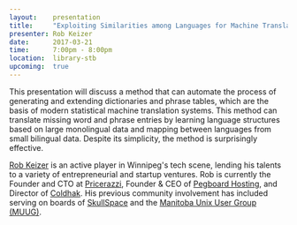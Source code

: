 ```yaml
---
layout:    presentation
title:     "Exploiting Similarities among Languages for Machine Translation"
presenter: Rob Keizer
date:      2017-03-21
time:      7:00pm - 8:00pm
location:  library-stb
upcoming:  true
---
```


This presentation will discuss a method that can automate the process of generating and extending dictionaries and phrase tables, which are the basis of modern statistical machine translation systems. This method can translate missing word and phrase entries by learning language structures based on large monolingual data and mapping between languages from small bilingual data. Despite its simplicity, the method is surprisingly effective.

[Rob Keizer](https://twitter.com/robertkeizer_) is an active player in Winnipeg's tech scene, lending his talents to a variety of entrepreneurial and startup ventures. Rob is currently the Founder and CTO at [Pricerazzi](https://www.pricerazzi.com/), Founder & CEO of [Pegboard Hosting](https://pegboardhosting.ca/), and Director of [Coldhak](https://coldhak.ca/coldkernel/). His previous community involvement has included serving on boards of [SkullSpace](http://skullspace.ca/) and the [Manitoba Unix User Group (MUUG)](https://muug.ca/).
